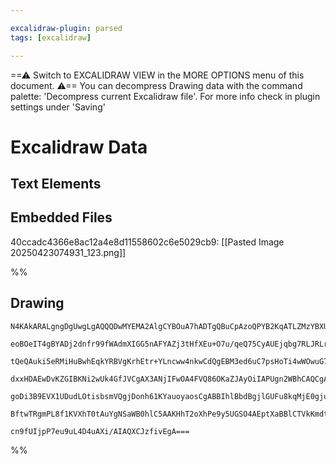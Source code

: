 ```yaml
---

excalidraw-plugin: parsed
tags: [excalidraw]

---
```

==⚠  Switch to EXCALIDRAW VIEW in the MORE OPTIONS menu of this document. ⚠== You can decompress Drawing data with the command palette: 'Decompress current Excalidraw file'. For more info check in plugin settings under 'Saving'


# Excalidraw Data

## Text Elements
## Embedded Files
40ccadc4366e8ac12a4e8d11558602c6e5029cb9: [[Pasted Image 20250423074931_123.png]]

%%
## Drawing
```compressed-json
N4KAkARALgngDgUwgLgAQQQDwMYEMA2AlgCYBOuA7hADTgQBuCpAzoQPYB2KqATLZMzYBXUtiRoIACyhQ4zZAHoFAc0JRJQgEYA6bGwC2CgF7N6hbEcK4OCtptbErHALRY8RMpWdx8Q1TdIEfARcZgRmBShcZQUebQBGAAYEmjoghH0EDihmbgBtcDBQMBKIEm4IAE0AFXxsADYAcQBZAHUAJXwYSoArUnwARUSASXrm4lSSyFhECsJ9aKR+Usxu

eoBOeIT4gBYADj2dnfr99fWAdmXIGG5nAFYAZj3tHfXEu+O7u/qeQ75CyAUEjqbg7RLJRLrB53RInKEwk5XKQIQjKaTcc7rHZI6zKYLcRJI5hQUhsADWCAAwmx8GxSBUSdZmHBcIFspNSppcNgycpSUIOMRqbT6RJGRxmayslAOZAAGaEfD4ADKsHxEkEHllEGJpIprWBkm4/ymOpJ5IQqpg6vQmvKSP5aI44VyaHiSLYLOwahubvBSL5wjgw2Ir

tQeQAuki5eRMiHuBwhEqkYRBVgKrhEtr+YLncww4nkwCdQgEBM3ed6uC7psHoTi4wWOwuG76kjG6xOAA5Thibh7HiPda/WEp5gAEXSUDL3DlBDCSM0wkFAFFgplsgWk/gkUI4MRcNPy6h4ucdh94oPvjwdu7i0QOGSE9ukbSeTO0HP8Avi8TD0IwwgRBBVTZRtQVYJ4wkMFsDwYhsB2B56nqBA9m5S9cB2VDiHieIvj2KseAaBAYR4dZsE0dZtWY

dxxHDAEwDvKZGIBKNi2wUk4GfJVCgAX3ANjIFwOA4FVQ86OKaZJAyOiIAPUgn2WBhCAQCgACFuV5HMhRpOkKgAYjlIzjI5CBsBENkoGGad9FVPUqV00V0H0+IEFc1zTPM0hLOsjINJ5QMBR0kUGXICUWUszyLOlXz9AAMUVFU1Vku0JiUryfJsuyLQNYgQTQE1IAymKsvNCkrRtHUaXtQozOi7JYvaYQnRdbgmKK+qrJsgB5L0fTa/1auKhqbLiz

goDi3B9EVX1UDudLOtisbsmVQgjDonh61KYauoyaosCgABBIhlBbdBgjlGUFu8kqMjE0gju8tgKGk3Bj0LHchsWmyV0FQ6npekJjwgVlSSoa7Moyf6weqeBZO00yaNJJUAA02oI7REivOtzgHPZznORJLlqpGaXwSpuHWO5zheeJ6gHcECd2L4lKMNgDG4STIHoAghDo5Iz0hJ4+Ih279CaoK80AhGlL5EhVvW40tsgOXiFVBAuLQebatV5o2GIB

BftwTRgmPL8f1KVXhT0tAuYgNSaWB0hlC5AAKHhT2oXhPe9y5UGSO4AEptXaBBlCTVkKmdt2eDrL3Y8JXg4/97Qg4gEWvpulayoQXqoGbLci1KGMpoQUO01IUDOeLLJjdN7gST5pFsCITXUEbhAkQ4UuG9IJvi2EKAHzojuM9KOwegQbAcmVbu4D1g2jZNj9UHNzvau5fPGGqdn8Gr00ZhS9Jp+bbVzOJAxYdmNAPtfNh3zN+d19NGMDGVY/884W

cn9fUIjpP7eu9uL4D4uAXi/AIAQXCJzfivEgA===
```
%%